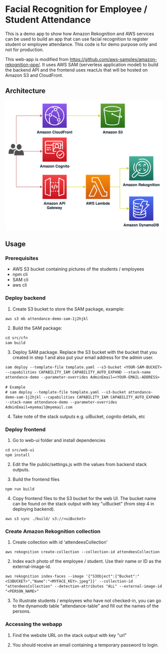 # Facial Recognition for Employee / Student Attendance

This is a demo app to show how Amazon Rekognition and AWS services can be used to build an app that can use facial recognition to register student or employee attendance. This code is for demo purpose only and not for production.

This web-app is modified from https://github.com/aws-samples/amazon-rekognition-ppe/. It uses AWS SAM (serverless application model) to build the backend API and the frontend uses reactJs that will be hosted on Amazon S3 and CloudFront.

## Architecture
<p align="center">
  <img src="doc/attendance.png" alt="Architecture Diagram" />
</p>

## Usage

### Prerequisites
- AWS S3 bucket containing pictures of the students / employees
- npm cli
- SAM cli
- aws cli

### Deploy backend

1. Create S3 bucket to store the SAM package, example:
```
aws s3 mb attendance-demo-sam-1j2hjkl
```

2. Build the SAM package:
```
cd src/cfn
sam build
```

3. Deploy SAM package. Replace the S3 bucket with the bucket that you created in step 1 and also put your email address for the admin user.
```
sam deploy --template-file template.yaml --s3-bucket <YOUR-SAM-BUCKET> --capabilities CAPABILITY_IAM CAPABILITY_AUTO_EXPAND --stack-name attendance-demo --parameter-overrides AdminEmail=<YOUR-EMAIL-ADDRESS>

# Example
# sam deploy --template-file template.yaml --s3-bucket attendance-demo-sam-1j2hjkl --capabilities CAPABILITY_IAM CAPABILITY_AUTO_EXPAND --stack-name attendance-demo --parameter-overrides AdminEmail=myemail@myemail.com
```

4. Take note of the stack outputs e.g. uiBucket, cognito details, etc

### Deploy frontend

1. Go to web-ui folder and install dependencies
```
cd src/web-ui
npm install
```

2. Edit the file public/settings.js with the values from backend stack outputs.

3. Build the frontend files
```
npm run build
```

4. Copy frontend files to the S3 bucket for the web UI. The bucket name can be found on the stack output with key "uiBucket" (from step 4 in deploying backend).

```
aws s3 sync ./build/ s3://<uiBucket>
```

### Create Amazon Rekognition collection

1. Create collection with id 'attendeesCollection'
```
aws rekognition create-collection --collection-id attendeesCollection 
```

2. Index each photo of the employee / student. Use their name or ID as the external-image-id.
```
aws rekognition index-faces --image '{"S3Object":{"Bucket":"<S3BUCKET>","Name":"<MYFACE_KEY>.jpeg"}}' --collection-id "attendeesCollection" --detection-attributes "ALL" --external-image-id "<PERSON_NAME>"
```

3. To illustrate students / employees who have not checked-in, you can go to the dynamodb table "attendance-table" and fill out the names of the persons.

### Accessing the webapp

1. Find the website URL on the stack output with key "url"

2. You should receive an email containing a temporary password to login.

